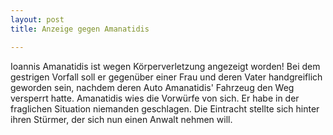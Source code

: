 ```yaml
---
layout: post
title: Anzeige gegen Amanatidis

---
```


Ioannis Amanatidis ist wegen Körperverletzung angezeigt worden! Bei dem gestrigen Vorfall soll er gegenüber einer Frau und deren Vater handgreiflich geworden sein, nachdem deren Auto Amanatidis' Fahrzeug den Weg versperrt hatte. Amanatidis wies die Vorwürfe von sich. Er habe in der fraglichen Situation niemanden geschlagen. Die Eintracht stellte sich hinter ihren Stürmer, der sich nun einen Anwalt nehmen will.


